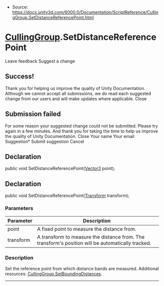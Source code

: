 * Source: https://docs.unity3d.com/6000.0/Documentation/ScriptReference/CullingGroup.SetDistanceReferencePoint.html

#  [CullingGroup](https://docs.unity3d.com/6000.0/Documentation/ScriptReference/CullingGroup.html).SetDistanceReferencePoint
Leave feedback
Suggest a change
## Success!
Thank you for helping us improve the quality of Unity Documentation. Although we cannot accept all submissions, we do read each suggested change from our users and will make updates where applicable.
Close
## Submission failed
For some reason your suggested change could not be submitted. Please <a>try again</a> in a few minutes. And thank you for taking the time to help us improve the quality of Unity Documentation.
Close
Your name Your email Suggestion* Submit suggestion
Cancel
## Declaration
public void SetDistanceReferencePoint([Vector3](https://docs.unity3d.com/6000.0/Documentation/ScriptReference/Vector3.html) point); 
## Declaration
public void SetDistanceReferencePoint([Transform](https://docs.unity3d.com/6000.0/Documentation/ScriptReference/Transform.html) transform); 
### Parameters
Parameter | Description  
---|---  
point | A fixed point to measure the distance from.  
transform | A transform to measure the distance from. The transform's position will be automatically tracked.  
### Description
Set the reference point from which distance bands are measured.
Additional resources: [CullingGroup.SetBoundingDistances](https://docs.unity3d.com/6000.0/Documentation/ScriptReference/CullingGroup.SetBoundingDistances.html).
* * *
